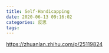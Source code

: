 ```yaml
---
title: Self-Handicapping
date: 2020-06-13 09:16:02
categories: 反思
tags:
---
```



https://zhuanlan.zhihu.com/p/25119824


